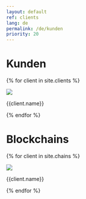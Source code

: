 ```yaml
---
layout: default
ref: clients
lang: de
permalink: /de/kunden
priority: 20
---
```


# Kunden

<div class="row">

{% for client in site.clients %}
 <div class="col-sm-4 col-md-4">
   <div class="thumbnail">
    <a href="{{client.URL}}" target="_blank">
     <img src="{{client.img}}" style="max-height:64px" />
    </a>
    <div class="caption text-center">
     <p>{{client.name}}</p>
    </div>
   </div>
 </div>
{% endfor %}

</div>

# Blockchains

<div class="row">

{% for client in site.chains %}
 <div class="col-sm-4 col-md-4">
   <div class="thumbnail">
    <a href="{{client.URL}}" target="_blank">
     <img src="{{client.img}}" style="max-height:64px" />
    </a>
    <div class="caption text-center">
     <p>{{client.name}}</p>
    </div>
   </div>
 </div>
{% endfor %}

</div>

